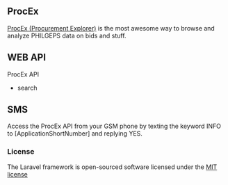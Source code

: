 ## ProcEx

[ProcEx (Procurement Explorer)](https://procex.coreproc.ph) is the most awesome way to browse and analyze PHILGEPS data on bids and stuff.  

## WEB API 

ProcEx API
 
* search

## SMS

Access the ProcEx API from your GSM phone by texting the keyword INFO to [ApplicationShortNumber] and replying YES.

### License

The Laravel framework is open-sourced software licensed under the [MIT license](http://opensource.org/licenses/MIT)
